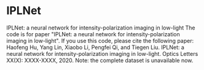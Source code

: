# IPLNet
IPLNet: a neural network for intensity-polarization imaging in low-light
The code is for paper "IPLNet: a neural network for intensity-polarization imaging in low-light".
If you use this code, please cite the following paper:
Haofeng Hu, Yang Lin, Xiaobo Li, Pengfei Qi, and Tiegen Liu. IPLNet: a neural network for intensity-polarization imaging in low-light. Optics Letters XX(X): XXXX-XXXX, 2020.
Note: the complete dataset is unavailable now.
